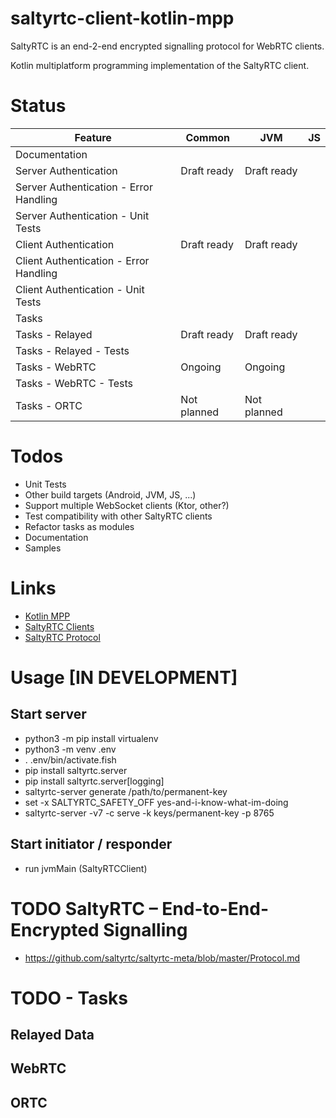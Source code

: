 # saltyrtc-client-kotlin-mpp

SaltyRTC is an end-2-end encrypted signalling protocol for WebRTC clients.

Kotlin multiplatform programming implementation of the SaltyRTC client.

# Status

| Feature                      | Common       | JVM          | JS |
| -------------                | -------------| -------------|------------- |
| Documentation                |              |              | |
| Server Authentication        |  Draft ready | Draft ready  | |
| Server Authentication - Error Handling|              |              | |
| Server Authentication - Unit Tests|              |              | |
| Client Authentication        |  Draft ready     | Draft ready      | |
| Client Authentication - Error Handling|              |              | |
| Client Authentication - Unit Tests |              |              | |
| Tasks                        |              |              | |
| Tasks - Relayed              |  Draft ready | Draft ready  | |
| Tasks - Relayed - Tests      |              |              | |
| Tasks - WebRTC               |  Ongoing     | Ongoing      | |
| Tasks - WebRTC - Tests       |              |              | |
| Tasks - ORTC                 |  Not planned | Not planned  | |

# Todos

* Unit Tests
* Other build targets (Android, JVM, JS, ...)
* Support multiple WebSocket clients (Ktor, other?)
* Test compatibility with other SaltyRTC clients
* Refactor tasks as modules
* Documentation
* Samples

# Links

* [Kotlin MPP](https://kotlinlang.org/docs/reference/mpp-intro.html)
* [SaltyRTC Clients](https://saltyrtc.org/pages/implementations.html)
* [SaltyRTC Protocol](https://github.com/saltyrtc/saltyrtc-meta/blob/master/Protocol.md)

# Usage [IN DEVELOPMENT]

## Start server

* python3 -m pip install virtualenv
* python3 -m venv .env
* . .env/bin/activate.fish
* pip install saltyrtc.server
* pip install saltyrtc.server[logging]
* saltyrtc-server generate /path/to/permanent-key
* set -x SALTYRTC_SAFETY_OFF yes-and-i-know-what-im-doing
* saltyrtc-server -v7 -c serve -k keys/permanent-key -p 8765

## Start initiator / responder

* run jvmMain (SaltyRTCClient)

# TODO SaltyRTC – End-to-End-Encrypted Signalling

* https://github.com/saltyrtc/saltyrtc-meta/blob/master/Protocol.md

# TODO - Tasks

## Relayed Data

## WebRTC

## ORTC 



